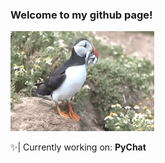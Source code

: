 ### Welcome to my github page!

<img src="giphy.gif" width="230" height="160" />

✨| Currently working on: **PyChat**
